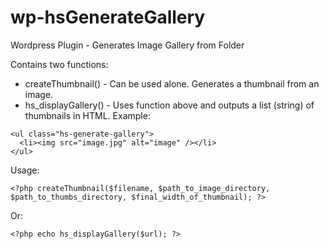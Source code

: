 wp-hsGenerateGallery
====================

Wordpress Plugin - Generates Image Gallery from Folder

Contains two functions:

+ createThumbnail() - Can be used alone. Generates a thumbnail from an image.
+ hs_displayGallery() - Uses function above and outputs a list (string) of thumbnails in HTML. 
Example:

```
<ul class="hs-generate-gallery">
  <li><img src="image.jpg" alt="image" /></li>
</ul>
```


Usage:

```
<?php createThumbnail($filename, $path_to_image_directory, $path_to_thumbs_directory, $final_width_of_thumbnail); ?>
```

Or:
```
<?php echo hs_displayGallery($url); ?>
```
